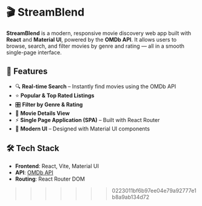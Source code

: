 
# 🎬 StreamBlend

**StreamBlend** is a modern, responsive movie discovery web app built with **React** and **Material UI**, powered by the **OMDb API**. It allows users to browse, search, and filter movies by genre and rating — all in a smooth single-page interface.

## 🚀 Features

- 🔍 **Real-time Search** – Instantly find movies using the OMDb API
- ⭐ **Popular & Top Rated Listings**
- 🎛️ **Filter by Genre & Rating**
- 📝 **Movie Details View**
- ⚡ **Single Page Application (SPA)** – Built with React Router
- 🎨 **Modern UI** – Designed with Material UI components

## 🛠️ Tech Stack

- **Frontend**: React, Vite, Material UI
- **API**: [OMDb API](https://www.omdbapi.com/)
- **Routing**: React Router DOM
>>>>>>> 0223011bf6b97ee04e79a92777e1b8a9ab134d72
